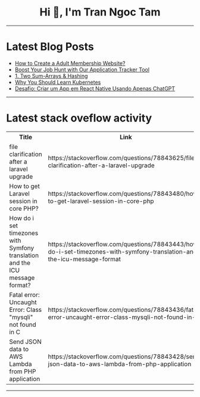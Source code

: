 <h1 align="center">Hi 👋, I'm Tran Ngoc Tam</h1>

---

# Latest Blog Posts 
<!-- BLOG-POST-LIST:START -->
- [How to Create a Adult Membership Website?](https://dev.to/scarlettevans09/how-to-create-a-adult-membership-website-33jg)
- [Boost Your Job Hunt with Our Application Tracker Tool](https://dev.to/raajaryan/boost-your-job-hunt-with-our-application-tracker-tool-3357)
- [1. Two Sum-Arrays &amp; Hashing](https://dev.to/vampirepapi/1-two-sum-arrays-hashing-1dpj)
- [Why You Should Learn Kubernetes](https://dev.to/devsatasurion/why-you-should-learn-kubernetes-p8k)
- [Desafio: Criar um App em React Native Usando Apenas ChatGPT](https://dev.to/pedrobarreto/desafio-criar-um-app-em-react-native-usando-apenas-chatgpt-27db)
<!-- BLOG-POST-LIST:END -->

---

# Latest stack oveflow activity
<table>
  <tr><th>Title</th><th>Link</th></tr>
  <!-- STACKOVERFLOW:START --><tr><td>file clarification after a laravel upgrade</td><td>https://stackoverflow.com/questions/78843625/file-clarification-after-a-laravel-upgrade</td></tr><tr><td>How to get Laravel session in core PHP?</td><td>https://stackoverflow.com/questions/78843480/how-to-get-laravel-session-in-core-php</td></tr><tr><td>How do i set timezones with Symfony translation and the ICU message format?</td><td>https://stackoverflow.com/questions/78843443/how-do-i-set-timezones-with-symfony-translation-and-the-icu-message-format</td></tr><tr><td>Fatal error: Uncaught Error: Class &quot;mysqli&quot; not found in C</td><td>https://stackoverflow.com/questions/78843436/fatal-error-uncaught-error-class-mysqli-not-found-in-c</td></tr><tr><td>Send JSON data to AWS Lambda from PHP application</td><td>https://stackoverflow.com/questions/78843428/send-json-data-to-aws-lambda-from-php-application</td></tr><!-- STACKOVERFLOW:END -->
</table>

---


